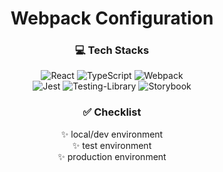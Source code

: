 <div align="center">

  <h1>Webpack Configuration</h1>

  <h3>💻 Tech Stacks</h3>

  <img src="https://img.shields.io/badge/react-%2320232a.svg?style=for-the-badge&logo=react&logoColor=%2361DAFB" alt="React" />
  <img src="https://img.shields.io/badge/typescript-%23007ACC.svg?style=for-the-badge&logo=typescript&logoColor=white" alt="TypeScript" />
  <img src="https://img.shields.io/badge/webpack-%238DD6F9.svg?style=for-the-badge&logo=webpack&logoColor=black" alt="Webpack" />
  <br/>
  <img src="https://img.shields.io/badge/-jest-%23C21325?style=for-the-badge&logo=jest&logoColor=white" alt="Jest" />
  <img src="https://img.shields.io/badge/-TestingLibrary-%23E33332?style=for-the-badge&logo=testing-library&logoColor=white" alt="Testing-Library" />
  <img src="https://img.shields.io/badge/-Storybook-FF4785?style=for-the-badge&logo=storybook&logoColor=white" alt="Storybook" />

  <h3>✅ Checklist</h3>
  
  ✨ local/dev environment   
  ✨ test environment   
  ✨ production environment   

</div>
